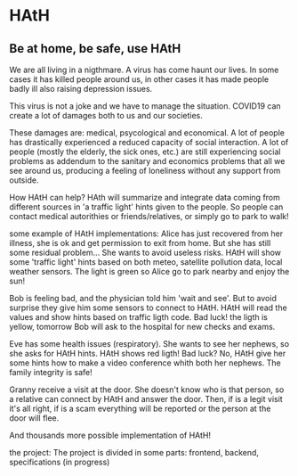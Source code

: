 # HAtH
## Be at home, be safe, use HAtH

We are all living in a nigthmare. A virus has come haunt our lives. In some cases it has killed people around us, in other cases it has made people badly ill also raising depression issues.

This virus is not a joke and we have to manage the situation. COVID19 can create a lot of damages both to us and our societies.

These damages are: medical, psycological and economical. A lot of people has drastically experienced a reduced capacity of social interaction. A lot of people (mostly the elderly, the sick ones, etc.) are still experiencing social problems as addendum to the sanitary and economics problems that all we see around us, producing a feeling of loneliness without any support from outside.

How HAtH can help? HAth will summarize and integrate data coming from different sources in 'a traffic light' hints given to the people. So people can contact medical autorithies or friends/relatives, or simply go to park to walk!

some example of HAtH implementations:
Alice has just recovered from her illness, she is ok and get permission to exit from home. But she has still some residual problem... She wants to avoid useless risks. HAtH will show some 'traffic light' hints based on both meteo, satellite pollution data, local weather sensors. The light is green so Alice go to park nearby and enjoy the sun!

Bob is feeling bad, and the physician told him 'wait and see'. But to avoid surprise they give him some sensors to connect to HAtH. HAtH will read the values and show hints based on traffic ligth code. Bad luck! the ligth is yellow, tomorrow Bob will ask to the hospital for new checks and exams.

Eve has some health issues (respiratory). She wants to see her nephews, so she asks for HAtH hints. HAtH shows red ligth! Bad luck? No, HAtH give her some hints how to make a video conference whith both her nephews. The family integrity is safe!

Granny receive a visit at the door. She doesn't know who is that person, so a relative can connect by HAtH and answer the door. Then, if is a legit visit it's all right, if is a scam everything will be reported or the person at the door will flee.

And thousands more possible implementation of HAtH!

the project:
The project is divided in some parts: frontend, backend, specifications (in progress)
